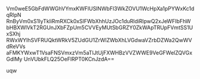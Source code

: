 Vm0weE5GbFdWWGhVYmxKWFlUSlNWbFl3WkZOVU1WcHpXa1pPYWxKc1dqRlpN
RnByVm0xS1IyTkliRmRXCk0xSlFWbXhhUzJOc1duRldiRlpwQ2xJeWFIbFhW
bHBXWlVkT2RGUnJXbFZpUm5CVVEyMUtSbGRZY0ZkWApTRUpFVmtSS1UxSXhj
RWxWYlhSVFRUQktWRkV5ZUdGU1ZrWlZWbXhLVGdwaVZrbDZWa2QwWVdReVVs
aFMKYWxwT1VsaFNSVmxzVm5aTlJtUjFXWHBzVVZWWE9VeGFWelZQVGxGdlMy
UnVUbkFLQ25OeFlRPT0KCnJzdA==

uqw